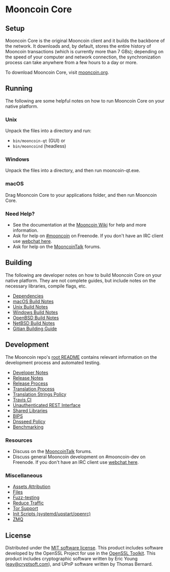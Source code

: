 Mooncoin Core
=============

Setup
---------------------
Mooncoin Core is the original Mooncoin client and it builds the backbone of the network. It downloads and, by default, stores the entire history of Mooncoin transactions (which is currently more than 7 GBs); depending on the speed of your computer and network connection, the synchronization process can take anywhere from a few hours to a day or more.

To download Mooncoin Core, visit [mooncoin.org](https://mooncoin.org).

Running
---------------------
The following are some helpful notes on how to run Mooncoin Core on your native platform.

### Unix

Unpack the files into a directory and run:

- `bin/mooncoin-qt` (GUI) or
- `bin/mooncoind` (headless)

### Windows

Unpack the files into a directory, and then run mooncoin-qt.exe.

### macOS

Drag Mooncoin Core to your applications folder, and then run Mooncoin Core.

### Need Help?

* See the documentation at the [Mooncoin Wiki](https://mooncoin.info/)
for help and more information.
* Ask for help on [#mooncoin](http://webchat.freenode.net?channels=mooncoin) on Freenode. If you don't have an IRC client use [webchat here](http://webchat.freenode.net?channels=mooncoin).
* Ask for help on the [MooncoinTalk](https://mooncointalk.io/) forums.

Building
---------------------
The following are developer notes on how to build Mooncoin Core on your native platform. They are not complete guides, but include notes on the necessary libraries, compile flags, etc.

- [Dependencies](dependencies.md)
- [macOS Build Notes](build-osx.md)
- [Unix Build Notes](build-unix.md)
- [Windows Build Notes](build-windows.md)
- [OpenBSD Build Notes](build-openbsd.md)
- [NetBSD Build Notes](build-netbsd.md)
- [Gitian Building Guide](gitian-building.md)

Development
---------------------
The Mooncoin repo's [root README](/README.md) contains relevant information on the development process and automated testing.

- [Developer Notes](developer-notes.md)
- [Release Notes](release-notes.md)
- [Release Process](release-process.md)
- [Translation Process](translation_process.md)
- [Translation Strings Policy](translation_strings_policy.md)
- [Travis CI](travis-ci.md)
- [Unauthenticated REST Interface](REST-interface.md)
- [Shared Libraries](shared-libraries.md)
- [BIPS](bips.md)
- [Dnsseed Policy](dnsseed-policy.md)
- [Benchmarking](benchmarking.md)

### Resources
* Discuss on the [MooncoinTalk](https://mooncointalk.io/) forums.
* Discuss general Mooncoin development on #mooncoin-dev on Freenode. If you don't have an IRC client use [webchat here](http://webchat.freenode.net/?channels=mooncoin-dev).

### Miscellaneous
- [Assets Attribution](assets-attribution.md)
- [Files](files.md)
- [Fuzz-testing](fuzzing.md)
- [Reduce Traffic](reduce-traffic.md)
- [Tor Support](tor.md)
- [Init Scripts (systemd/upstart/openrc)](init.md)
- [ZMQ](zmq.md)

License
---------------------
Distributed under the [MIT software license](/COPYING).
This product includes software developed by the OpenSSL Project for use in the [OpenSSL Toolkit](https://www.openssl.org/). This product includes
cryptographic software written by Eric Young ([eay@cryptsoft.com](mailto:eay@cryptsoft.com)), and UPnP software written by Thomas Bernard.
